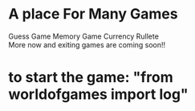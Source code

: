 # A place For Many Games

Guess Game Memory Game Currency Rullete<br/>
More now and exiting games are coming soon!! <br/>

# to start the game: "from worldofgames import log"



